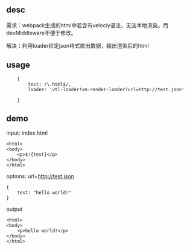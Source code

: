 ## desc

  需求：webpack生成的html中若含有velociy语法，无法本地渲染。而devMiddleware不便于修改。

  解决：利用loader给定json格式直出数据，输出渲染后的html


## usage

```
    {
        test: /\.html$/,
        loader: 'vtl-loader!vm-render-loader?url=http://test.json'

    }
```

## demo

input: index.html
```
<html>
<body>
    <p>$!{test}</p>
</body>
</html>
```

options: url=http://test.json
```
{
    test: "hello world!"
}
```
output
```
<html>
<body>
    <p>hello world!</p>
</body>
</html>
```
